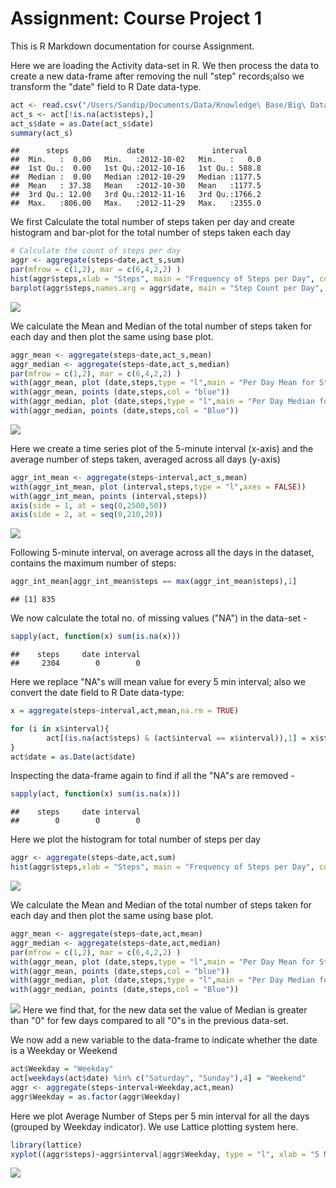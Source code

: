 Assignment: Course Project 1
============================

This is R Markdown documentation for course Assignment.

Here we are loading the Activity data-set in R. We then process the data to create a new data-frame after removing the null "step" records;also we transform the "date" field to R Date data-type.


```r
act <- read.csv("/Users/Sandip/Documents/Data/Knowledge\ Base/Big\ Data/R\ Programming/Assignment_Data/activity.csv", header = TRUE, na.strings = "NA")
act_s <- act[!is.na(act$steps),]
act_s$date = as.Date(act_s$date)
summary(act_s)
```

```
##      steps             date               interval     
##  Min.   :  0.00   Min.   :2012-10-02   Min.   :   0.0  
##  1st Qu.:  0.00   1st Qu.:2012-10-16   1st Qu.: 588.8  
##  Median :  0.00   Median :2012-10-29   Median :1177.5  
##  Mean   : 37.38   Mean   :2012-10-30   Mean   :1177.5  
##  3rd Qu.: 12.00   3rd Qu.:2012-11-16   3rd Qu.:1766.2  
##  Max.   :806.00   Max.   :2012-11-29   Max.   :2355.0
```

We first Calculate the total number of steps taken per day and create histogram and bar-plot for the total number of steps taken each day


```r
# Calculate the count of steps per day
aggr <- aggregate(steps~date,act_s,sum)
par(mfrow = c(1,2), mar = c(6,4,2,2) )
hist(aggr$steps,xlab = "Steps", main = "Frequency of Steps per Day", col = "red",breaks = 53)
barplot(aggr$steps,names.arg = aggr$date, main = "Step Count per Day", xlab = "Date", ylab = "Steps Count")
```

![](PA1_template_files/figure-html/unnamed-chunk-2-1.png)<!-- -->


We calculate the Mean and Median of the total number of steps taken for each day and then plot the same using base plot.


```r
aggr_mean <- aggregate(steps~date,act_s,mean)
aggr_median <- aggregate(steps~date,act_s,median)
par(mfrow = c(1,2), mar = c(6,4,2,2) )
with(aggr_mean, plot (date,steps,type = "l",main = "Per Day Mean for Steps", xlab = "Date", ylab = "Mean"))
with(aggr_mean, points (date,steps,col = "blue"))
with(aggr_median, plot (date,steps,type = "l",main = "Per Day Median for Steps", xlab = "Date", ylab = "Median"))
with(aggr_median, points (date,steps,col = "Blue"))
```

![](PA1_template_files/figure-html/unnamed-chunk-3-1.png)<!-- -->

Here we create a time series plot of the 5-minute interval (x-axis) and the average number of steps taken, averaged across all days (y-axis)


```r
aggr_int_mean <- aggregate(steps~interval,act_s,mean)
with(aggr_int_mean, plot (interval,steps,type = "l",axes = FALSE))
with(aggr_int_mean, points (interval,steps))
axis(side = 1, at = seq(0,2500,50))
axis(side = 2, at = seq(0,210,20))
```

![](PA1_template_files/figure-html/unnamed-chunk-4-1.png)<!-- -->


Following 5-minute interval, on average across all the days in the dataset, contains the maximum number of steps:


```r
aggr_int_mean[aggr_int_mean$steps == max(aggr_int_mean$steps),1]
```

```
## [1] 835
```


We now calculate the total no. of missing values ("NA") in the data-set -

```r
sapply(act, function(x) sum(is.na(x)))
```

```
##    steps     date interval 
##     2304        0        0
```

Here we replace "NA"s will mean value for every 5 min interval; also we convert the date field to R Date data-type:


```r
x = aggregate(steps~interval,act,mean,na.rm = TRUE)

for (i in x$interval){
        act[(is.na(act$steps) & (act$interval == x$interval)),1] = x$steps
}
act$date = as.Date(act$date)
```

Inspecting the data-frame again to find if all the "NA"s are removed -


```r
sapply(act, function(x) sum(is.na(x)))
```

```
##    steps     date interval 
##        0        0        0
```

Here we plot the histogram for total number of steps per day

```r
aggr <- aggregate(steps~date,act,sum)
hist(aggr$steps,xlab = "Steps", main = "Frequency of Steps per Day", col = "red",breaks = 60)
```

![](PA1_template_files/figure-html/unnamed-chunk-9-1.png)<!-- -->

We calculate the Mean and Median of the total number of steps taken for each day and then plot the same using base plot.


```r
aggr_mean <- aggregate(steps~date,act,mean)
aggr_median <- aggregate(steps~date,act,median)
par(mfrow = c(1,2), mar = c(6,4,2,2) )
with(aggr_mean, plot (date,steps,type = "l",main = "Per Day Mean for Steps", xlab = "Date", ylab = "Mean"))
with(aggr_mean, points (date,steps,col = "blue"))
with(aggr_median, plot (date,steps,type = "l",main = "Per Day Median for Steps", xlab = "Date", ylab = "Median"))
with(aggr_median, points (date,steps,col = "Blue"))
```

![](PA1_template_files/figure-html/unnamed-chunk-10-1.png)<!-- -->
Here we find that, for the new data set the value of Median is greater than "0" for few days compared to all "0"s in the previous data-set.


We now add a new variable to the data-frame to indicate whether the date is a Weekday or Weekend

```r
act$Weekday = "Weekday"
act[weekdays(act$date) %in% c("Saturday", "Sunday"),4] = "Weekend"
aggr <- aggregate(steps~interval+Weekday,act,mean)
aggr$Weekday = as.factor(aggr$Weekday)
```

Here we plot Average Number of Steps per 5 min interval for all the days (grouped by Weekday indicator). We use Lattice plotting system here.


```r
library(lattice)
xyplot((aggr$steps)~aggr$interval|aggr$Weekday, type = "l", xlab = "5 Min Interval", ylab = "Average Steps", layout = c(1,2))
```

![](PA1_template_files/figure-html/unnamed-chunk-12-1.png)<!-- -->

